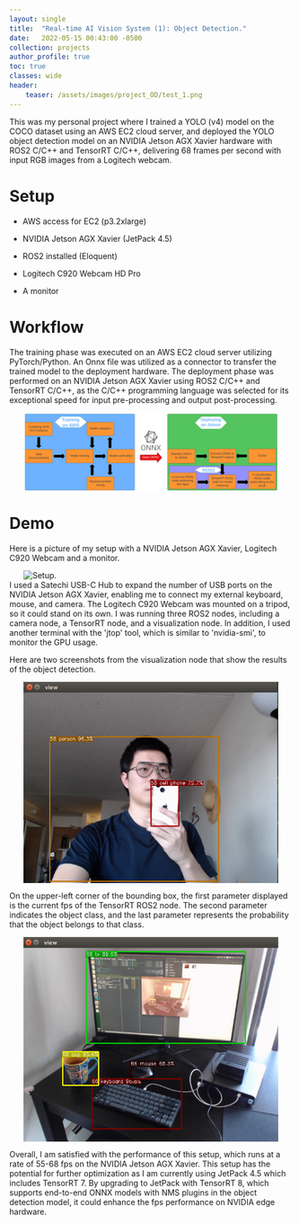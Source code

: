 ```yaml
---
layout: single
title:  "Real-time AI Vision System (1): Object Detection."
date:   2022-05-15 00:43:00 -0500
collection: projects
author_profile: true
toc: true
classes: wide
header:
    teaser: /assets/images/project_OD/test_1.png
---
```


This was my personal project where I trained a YOLO (v4) model on the COCO dataset using an AWS EC2 cloud server, and deployed the YOLO object detection model on an NVIDIA Jetson AGX Xavier hardware with ROS2 C/C++ and TensorRT C/C++, delivering 68 frames per second with input RGB images from a Logitech webcam.

# Setup
- AWS access for EC2 (p3.2xlarge)

- NVIDIA Jetson AGX Xavier (JetPack 4.5)

- ROS2 installed (Eloquent)

- Logitech C920 Webcam HD Pro

- A monitor 

# Workflow
The training phase was executed on an AWS EC2 cloud server utilizing PyTorch/Python. An Onnx file was utilized as a connector to transfer the trained model to the deployment hardware. The deployment phase was performed on an NVIDIA Jetson AGX Xavier using ROS2 C/C++ and TensorRT C/C++, as the C/C++ programming language was selected for its exceptional speed for input pre-processing and output post-processing.

<style>
.center {
  display: block;
  margin-left: auto;
  margin-right: auto;
  min-width: 90%;
  max-width: 90%;
  width: 50vw;
}
</style>
<img class="center" src="/assets/images/project_OD/Task_1.png" alt="The task."> 

# Demo
Here is a picture of my setup with a NVIDIA Jetson AGX Xavier, Logitech C920 Webcam and a monitor. 
<style>
.center {
  display: block;
  margin-left: auto;
  margin-right: auto;
  min-width: 90%;
  max-width: 90%;
  width: 50vw;
}
</style>
<img class="center" src="/assets/images/project_OD/Setup.png" alt="Setup."> 
I used a Satechi USB-C Hub to expand the number of USB ports on the NVIDIA Jetson AGX Xavier, enabling me to connect my external keyboard, mouse, and camera. The Logitech C920 Webcam was mounted on a tripod, so it could stand on its own. I was running three ROS2 nodes, including a camera node, a TensorRT node, and a visualization node. In addition, I used another terminal with the 'jtop' tool, which is similar to 'nvidia-smi', to monitor the GPU usage. 


Here are two screenshots from the visualization node that show the results of the object detection.

<img class="center" src="/assets/images/project_OD/test_1.png" alt="test_1."> 

On the upper-left corner of the bounding box, the first parameter displayed is the current fps of the TensorRT ROS2 node. The second parameter indicates the object class, and the last parameter represents the probability that the object belongs to that class.

<img class="center" src="/assets/images/project_OD/test_2.png" alt="test_2."> 

Overall, I am satisfied with the performance of this setup, which runs at a rate of 55-68 fps on the NVIDIA Jetson AGX Xavier. This setup has the potential for further optimization as I am currently using JetPack 4.5 which includes TensorRT 7. By upgrading to JetPack with TensorRT 8, which supports end-to-end ONNX models with NMS plugins in the object detection model, it could enhance the fps performance on NVIDIA edge hardware.
